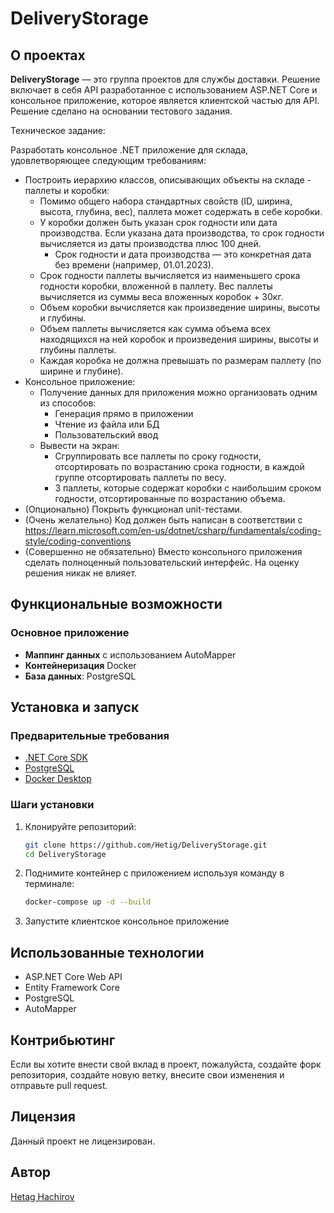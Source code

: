 # DeliveryStorage

## О проектах

**DeliveryStorage** — это группа проектов для службы доставки. Решение включает в себя API разработанное с использованием ASP.NET Core и консольное приложение, которое является клиентской частью для API. Решение сделано на основании тестового задания.

Техническое задание:

Разработать консольное .NET приложение для склада, удовлетворяющее следующим требованиям:
- Построить иерархию классов, описывающих объекты на складе - паллеты и коробки:
    - Помимо общего набора стандартных свойств (ID, ширина, высота, глубина, вес), паллета может содержать в себе коробки.
    - У коробки должен быть указан срок годности или дата производства. Если указана дата производства, то срок годности вычисляется из даты производства плюс 100 дней.
        - Срок годности и дата производства — это конкретная дата без времени (например, 01.01.2023).
    - Срок годности паллеты вычисляется из наименьшего срока годности коробки, вложенной в паллету. Вес паллеты вычисляется из суммы веса вложенных коробок + 30кг.
    - Объем коробки вычисляется как произведение ширины, высоты и глубины.
    - Объем паллеты вычисляется как сумма объема всех находящихся на ней коробок и произведения ширины, высоты и глубины паллеты.
    - Каждая коробка не должна превышать по размерам паллету (по ширине и глубине).
- Консольное приложение:
    - Получение данных для приложения можно организовать одним из способов:
        - Генерация прямо в приложении
        - Чтение из файла или БД
        - Пользовательский ввод
    - Вывести на экран:
        - Сгруппировать все паллеты по сроку годности, отсортировать по возрастанию срока годности, в каждой группе отсортировать паллеты по весу.
        - 3 паллеты, которые содержат коробки с наибольшим сроком годности, отсортированные по возрастанию объема.
- (Опционально) Покрыть функционал unit-тестами.
- (Очень желательно) Код должен быть написан в соответствии с https://learn.microsoft.com/en-us/dotnet/csharp/fundamentals/coding-style/coding-conventions
- (Совершенно не обязательно) Вместо консольного приложения сделать полноценный пользовательский интерфейс. На оценку решения никак не влияет.


## Функциональные возможности

### Основное приложение

- **Маппинг данных** с использованием AutoMapper
- **Контейнеризация** Docker
- **База данных**: PostgreSQL


## Установка и запуск

### Предварительные требования

- [.NET Core SDK](https://dotnet.microsoft.com/download)
- [PostgreSQL](https://www.postgresql.org/download/)
- [Docker Desktop](https://www.docker.com/products/docker-desktop/)

### Шаги установки

1. Клонируйте репозиторий:

    ```bash
    git clone https://github.com/Hetig/DeliveryStorage.git
    cd DeliveryStorage
    ```

2. Поднимите контейнер с приложением используя команду в терминале:

    ```bash
    docker-compose up -d --build
    ```

3. Запустите клиентское консольное приложение



## Использованные технологии

- ASP.NET Core Web API
- Entity Framework Core
- PostgreSQL
- AutoMapper

## Контрибьютинг

Если вы хотите внести свой вклад в проект, пожалуйста, создайте форк репозитория, создайте новую ветку, внесите свои изменения и отправьте pull request.

## Лицензия

Данный проект не лицензирован.

## Автор

[Hetag Hachirov](https://github.com/Hetig)
